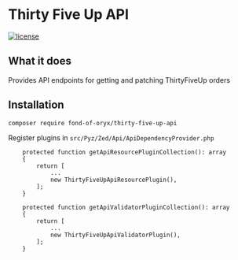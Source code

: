 # Thirty Five Up API
[![license](https://img.shields.io/github/license/fond-of-oryx/thirty-five-up-api.svg)](https://packagist.org/packages/fond-of-oryx/thirty-five-up-api)

## What it does

Provides API endpoints for getting and patching ThirtyFiveUp orders

## Installation

```
composer require fond-of-oryx/thirty-five-up-api
```

Register plugins in `src/Pyz/Zed/Api/ApiDependencyProvider.php`

```
    protected function getApiResourcePluginCollection(): array
    {
        return [
            ...
            new ThirtyFiveUpApiResourcePlugin(),
        ];
    }
```

```
    protected function getApiValidatorPluginCollection(): array
    {
        return [
            ...
            new ThirtyFiveUpApiValidatorPlugin(),
        ];
    }
```
